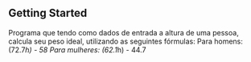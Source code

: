 ## Getting Started
Programa que tendo como dados de entrada a altura de uma pessoa, calcula seu peso ideal, utilizando as seguintes fórmulas:
Para homens: (72.7*h) - 58
Para mulheres: (62.1*h) - 44.7
